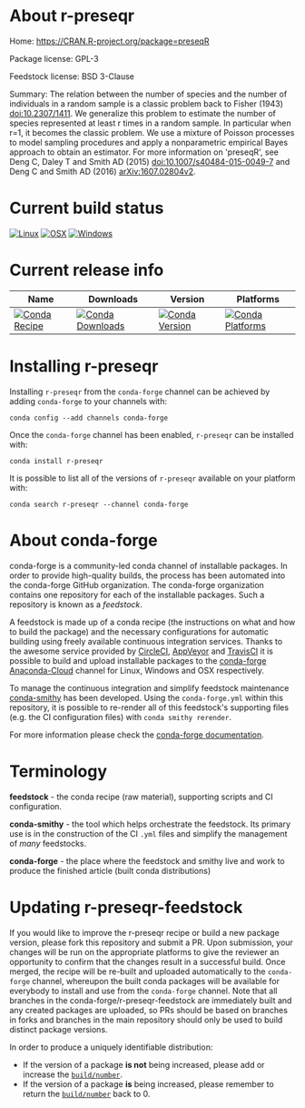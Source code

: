About r-preseqr
===============

Home: https://CRAN.R-project.org/package=preseqR

Package license: GPL-3

Feedstock license: BSD 3-Clause

Summary: The relation between the number of species and the number of individuals in a random sample is a classic problem back to Fisher (1943) <doi:10.2307/1411>. We generalize this problem to estimate the number of species represented at least r times in a random sample. In particular when r=1, it becomes the classic problem. We use a mixture of Poisson processes to model sampling procedures and apply a nonparametric empirical Bayes approach to obtain an estimator. For more information on 'preseqR', see Deng C, Daley T and Smith AD (2015) <doi:10.1007/s40484-015-0049-7> and Deng C and Smith AD (2016) <arXiv:1607.02804v2>.



Current build status
====================

[![Linux](https://img.shields.io/circleci/project/github/conda-forge/r-preseqr-feedstock/master.svg?label=Linux)](https://circleci.com/gh/conda-forge/r-preseqr-feedstock)
[![OSX](https://img.shields.io/travis/conda-forge/r-preseqr-feedstock/master.svg?label=macOS)](https://travis-ci.org/conda-forge/r-preseqr-feedstock)
[![Windows](https://img.shields.io/appveyor/ci/conda-forge/r-preseqr-feedstock/master.svg?label=Windows)](https://ci.appveyor.com/project/conda-forge/r-preseqr-feedstock/branch/master)

Current release info
====================

| Name | Downloads | Version | Platforms |
| --- | --- | --- | --- |
| [![Conda Recipe](https://img.shields.io/badge/recipe-r--preseqr-green.svg)](https://anaconda.org/conda-forge/r-preseqr) | [![Conda Downloads](https://img.shields.io/conda/dn/conda-forge/r-preseqr.svg)](https://anaconda.org/conda-forge/r-preseqr) | [![Conda Version](https://img.shields.io/conda/vn/conda-forge/r-preseqr.svg)](https://anaconda.org/conda-forge/r-preseqr) | [![Conda Platforms](https://img.shields.io/conda/pn/conda-forge/r-preseqr.svg)](https://anaconda.org/conda-forge/r-preseqr) |

Installing r-preseqr
====================

Installing `r-preseqr` from the `conda-forge` channel can be achieved by adding `conda-forge` to your channels with:

```
conda config --add channels conda-forge
```

Once the `conda-forge` channel has been enabled, `r-preseqr` can be installed with:

```
conda install r-preseqr
```

It is possible to list all of the versions of `r-preseqr` available on your platform with:

```
conda search r-preseqr --channel conda-forge
```


About conda-forge
=================

conda-forge is a community-led conda channel of installable packages.
In order to provide high-quality builds, the process has been automated into the
conda-forge GitHub organization. The conda-forge organization contains one repository
for each of the installable packages. Such a repository is known as a *feedstock*.

A feedstock is made up of a conda recipe (the instructions on what and how to build
the package) and the necessary configurations for automatic building using freely
available continuous integration services. Thanks to the awesome service provided by
[CircleCI](https://circleci.com/), [AppVeyor](https://www.appveyor.com/)
and [TravisCI](https://travis-ci.org/) it is possible to build and upload installable
packages to the [conda-forge](https://anaconda.org/conda-forge)
[Anaconda-Cloud](https://anaconda.org/) channel for Linux, Windows and OSX respectively.

To manage the continuous integration and simplify feedstock maintenance
[conda-smithy](https://github.com/conda-forge/conda-smithy) has been developed.
Using the ``conda-forge.yml`` within this repository, it is possible to re-render all of
this feedstock's supporting files (e.g. the CI configuration files) with ``conda smithy rerender``.

For more information please check the [conda-forge documentation](https://conda-forge.org/docs/).

Terminology
===========

**feedstock** - the conda recipe (raw material), supporting scripts and CI configuration.

**conda-smithy** - the tool which helps orchestrate the feedstock.
                   Its primary use is in the construction of the CI ``.yml`` files
                   and simplify the management of *many* feedstocks.

**conda-forge** - the place where the feedstock and smithy live and work to
                  produce the finished article (built conda distributions)


Updating r-preseqr-feedstock
============================

If you would like to improve the r-preseqr recipe or build a new
package version, please fork this repository and submit a PR. Upon submission,
your changes will be run on the appropriate platforms to give the reviewer an
opportunity to confirm that the changes result in a successful build. Once
merged, the recipe will be re-built and uploaded automatically to the
`conda-forge` channel, whereupon the built conda packages will be available for
everybody to install and use from the `conda-forge` channel.
Note that all branches in the conda-forge/r-preseqr-feedstock are
immediately built and any created packages are uploaded, so PRs should be based
on branches in forks and branches in the main repository should only be used to
build distinct package versions.

In order to produce a uniquely identifiable distribution:
 * If the version of a package **is not** being increased, please add or increase
   the [``build/number``](https://conda.io/docs/user-guide/tasks/build-packages/define-metadata.html#build-number-and-string).
 * If the version of a package **is** being increased, please remember to return
   the [``build/number``](https://conda.io/docs/user-guide/tasks/build-packages/define-metadata.html#build-number-and-string)
   back to 0.
